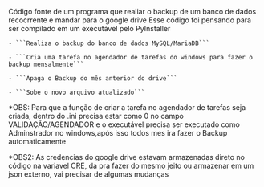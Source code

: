 Código fonte de um programa que realiar o backup de um banco de dados recocrrente e mandar para o google drive
Esse código foi pensando para ser compilado em um executável pelo PyInstaller

    - ```Realiza o backup do banco de dados MySQL/MariaDB```
    
    - ```Cria uma tarefa no agendador de tarefas do windows para fazer o backup mensalmente```
    
    - ```Apaga o Backup do mês anterior do drive```
    
    - ```Sobe o novo arquivo atualizado```

*OBS: Para que a função de criar a tarefa no agendador de tarefas seja criada, dentro do .ini precisa estar como 0 no campo VALIDAÇÃO/AGENDADOR e o executável precisa ser executado como Adminstrador no windows,após isso todos mes ira fazer o Backup automaticamente

*OBS2: As credencias do google drive estavam armazenadas direto no código na variavel CRE, da pra fazer do mesmo jeito ou armazenar em um json externo, vai precisar de algumas mudanças
